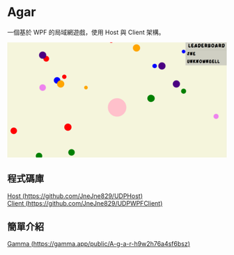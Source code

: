# Agar
一個基於 WPF 的局域網遊戲，使用 Host 與 Client 架構。

![這是一個圖片](Image.png)

## 程式碼庫

[Host (https://github.com/JneJne829/UDPHost)](https://github.com/JneJne829/UDPHost)<br>
[Client (https://github.com/JneJne829/UDPWPFClient)](https://github.com/JneJne829/UDPWPFClient)

## 簡單介紹

[Gamma (https://gamma.app/public/A-g-a-r-h9w2h76a4sf6bsz)](https://gamma.app/public/A-g-a-r-h9w2h76a4sf6bsz)

